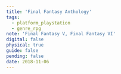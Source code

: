 ```yaml
---
title: 'Final Fantasy Anthology'
tags:
  - platform_playstation
  - genre_rpg
note: 'Final Fantasy V, Final Fantasy VI'
digital: false
physical: true
guide: false
pending: false
date: 2018-11-06
---
```

